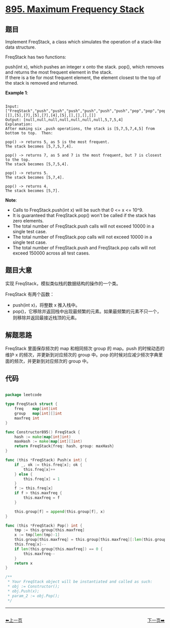 # [895. Maximum Frequency Stack](https://leetcode.com/problems/maximum-frequency-stack/)

## 题目

Implement FreqStack, a class which simulates the operation of a stack-like data structure.

FreqStack has two functions:

push(int x), which pushes an integer x onto the stack.
pop(), which removes and returns the most frequent element in the stack.  
If there is a tie for most frequent element, the element closest to the top of the stack is removed and returned.
 

**Example 1**:

```

Input: 
["FreqStack","push","push","push","push","push","push","pop","pop","pop","pop"],
[[],[5],[7],[5],[7],[4],[5],[],[],[],[]]
Output: [null,null,null,null,null,null,null,5,7,5,4]
Explanation:
After making six .push operations, the stack is [5,7,5,7,4,5] from bottom to top.  Then:

pop() -> returns 5, as 5 is the most frequent.
The stack becomes [5,7,5,7,4].

pop() -> returns 7, as 5 and 7 is the most frequent, but 7 is closest to the top.
The stack becomes [5,7,5,4].

pop() -> returns 5.
The stack becomes [5,7,4].

pop() -> returns 4.
The stack becomes [5,7].

```

**Note**:

- Calls to FreqStack.push(int x) will be such that 0 <= x <= 10^9.
- It is guaranteed that FreqStack.pop() won't be called if the stack has zero elements.
- The total number of FreqStack.push calls will not exceed 10000 in a single test case.
- The total number of FreqStack.pop calls will not exceed 10000 in a single test case.
- The total number of FreqStack.push and FreqStack.pop calls will not exceed 150000 across all test cases.

## 题目大意

实现 FreqStack，模拟类似栈的数据结构的操作的一个类。

FreqStack 有两个函数：

- push(int x)，将整数 x 推入栈中。
- pop()，它移除并返回栈中出现最频繁的元素。如果最频繁的元素不只一个，则移除并返回最接近栈顶的元素。


## 解题思路

FreqStack 里面保存频次的 map 和相同频次 group 的 map。push 的时候动态的维护 x 的频次，并更新到对应频次的 group 中。pop 的时候对应减少频次字典里面的频次，并更新到对应频次的 group 中。



## 代码

```go

package leetcode

type FreqStack struct {
	freq    map[int]int
	group   map[int][]int
	maxfreq int
}

func Constructor895() FreqStack {
	hash := make(map[int]int)
	maxHash := make(map[int][]int)
	return FreqStack{freq: hash, group: maxHash}
}

func (this *FreqStack) Push(x int) {
	if _, ok := this.freq[x]; ok {
		this.freq[x]++
	} else {
		this.freq[x] = 1
	}
	f := this.freq[x]
	if f > this.maxfreq {
		this.maxfreq = f
	}

	this.group[f] = append(this.group[f], x)
}

func (this *FreqStack) Pop() int {
	tmp := this.group[this.maxfreq]
	x := tmp[len(tmp)-1]
	this.group[this.maxfreq] = this.group[this.maxfreq][:len(this.group[this.maxfreq])-1]
	this.freq[x]--
	if len(this.group[this.maxfreq]) == 0 {
		this.maxfreq--
	}
	return x
}

/**
 * Your FreqStack object will be instantiated and called as such:
 * obj := Constructor();
 * obj.Push(x);
 * param_2 := obj.Pop();
 */

```


----------------------------------------------
<div style="display: flex;justify-content: space-between;align-items: center;">
<p><a href="https://books.halfrost.com/leetcode/ChapterFour/0800~0899/0892.Surface-Area-of-3D-Shapes/">⬅️上一页</a></p>
<p><a href="https://books.halfrost.com/leetcode/ChapterFour/0800~0899/0896.Monotonic-Array/">下一页➡️</a></p>
</div>
